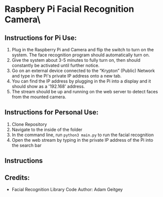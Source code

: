 # Raspbery Pi Facial Recognition Camera\

## Instructions for Pi Use:

1. Plug in the Raspberry Pi and Camera and flip the switch to turn on the system. The face recognition program should automatically turn on.
2. Give the system about 3-5 minutes to fully turn on, then should constantly be activated until further notice.
3. Go on an external device connected to the “Krypton” (Public) Network and type in the Pi's private IP address onto a new tab.
4. You can find the IP address by plugging in the Pi into a display and it should show as a '192.168' address.
5. The stream should be up and running on the web server to detect faces from the mounted camera.

## Instructions for Personal Use:

1. Clone Repository
2. Navigate to the inside of the folder
3. In the command line, run `python3 main.py` to run the facial recognition
4. Open the web stream by typing in the private IP address of the Pi into the search bar

## Instructions 

## Credits:

- Facial Recognition Library Code Author: Adam Geitgey
